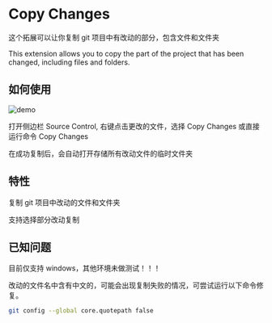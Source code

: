 # Copy Changes

这个拓展可以让你复制 git 项目中有改动的部分，包含文件和文件夹

This extension allows you to copy the part of the project that has been changed, including files and folders.

## 如何使用

![demo](https://jazzg62.github.io/cgcf-extension/demo.gif)

打开侧边栏 Source Control, 右键点击更改的文件，选择 Copy Changes
或直接运行命令 Copy Changes

在成功复制后，会自动打开存储所有改动文件的临时文件夹

## 特性

复制 git 项目中改动的文件和文件夹

支持选择部分改动复制

## 已知问题

目前仅支持 windows，其他环境未做测试！！！

改动的文件名中含有中文的，可能会出现复制失败的情况，可尝试运行以下命令修复。

```bash
git config --global core.quotepath false
```
